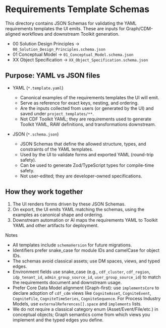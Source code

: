 # Requirements Template Schemas

This directory contains JSON Schemas for validating the YAML requirements
templates the UI emits. These are inputs for Graph/CDM-aligned workflows and
downstream Toolkit generation.

- 00 Solution Design Principles → `00_Solution_Design_Principles.schema.json`
- 01 Conceptual Model → `01_Conceptual_Model.schema.json`
- XX Object Specification → `XX_Object_Specification.schema.json`

## Purpose: YAML vs JSON files

- YAML (`*.template.yaml`)
  - Canonical examples of the requirements templates the UI will emit.
  - Serve as reference for exact keys, nesting, and ordering.
  - Are the inputs collected from users (or generated by the UI) and saved
    under `project_templates/**`.
  - Not CDF Toolkit YAML; they are requirements used to generate Toolkit
    YAML, RAW definitions, and transformations downstream.

- JSON (`*.schema.json`)
  - JSON Schemas that define the allowed structure, types, and constraints
    of the YAML templates.
  - Used by the UI to validate forms and exported YAML (round-trip safety).
  - Can be used to generate Zod/TypeScript types for compile-time safety.
  - Not user-edited; they are developer-owned specifications.

## How they work together

1. The UI renders forms driven by these JSON Schemas.
2. On export, the UI emits YAML matching the schemas, using the examples as
   canonical shape and ordering.
3. Downstream automation or AI maps the requirements YAML to Toolkit YAML and
   other artifacts for deployment.

Notes
- All templates include `schemaVersion` for future migrations.
- Identifiers prefer snake_case for module IDs and camelCase for object IDs.
- The schemas avoid classical assets; use DM spaces, views, and typed edges.
- Environment fields use snake_case (e.g., `cdf_cluster`, `cdf_region`,
  `idp_tenant_id`, `admin_group_source_id`, `user_group_source_id`) to match
  the requirements document and downstream usage.
 - Prefer Core Data Model alignment (Graph-first): use `implementsCore` to declare adoption
   of `cdf_cdm` views like `CogniteAsset`, `CogniteEvent`, `CogniteFile`,
   `CogniteTimeSeries`, `CogniteSequence`. For Process Industry Models, use
   `externalReferences[].space` and `implements` lists.
 - We do not require a classical category enum (Asset/Event/File/etc.) in
   conceptual objects; Graph semantics come from which views you implement and
   the typed edges you define.


